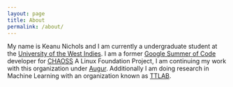 ```yaml
---
layout: page
title: About
permalink: /about/
---
```


My name is Keanu Nichols and I am currently a undergraduate student at the [University of the West Indies](https://sta.uwi.edu/). I am a former [Google Summer of Code](https://summerofcode.withgoogle.com/projects/?sp-search=Keanu#5994949011570688) developer for [CHAOSS](https://chaoss.community/) A Linux Foundation Project, I am continuing my work with this organization under [Augur](https://github.com/OSSHealth/augur). Additionally I am doing research in Machine Learning with an organization known as [TTLAB](http://lab.tt/).


